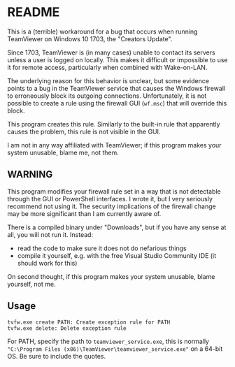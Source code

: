# README #

This is a (terrible) workaround for a bug that occurs when running TeamViewer on Windows 10 1703, the "Creators 
Update".

Since 1703, TeamViewer is (in many cases) unable to contact its servers unless a user is logged on locally.
This makes it difficult or impossible to use it for remote access, particularly when combined with Wake-on-LAN.

The underlying reason for this behavior is unclear, but some evidence points to a bug in the TeamViewer service
that causes the Windows firewall to erroneously block its outgoing connections. Unfortunately, it is not possible
to create a rule using the firewall GUI (`wf.msc`) that will override this block.

This program creates this rule. Similarly to the built-in rule that apparently causes the problem, this rule is
not visible in the GUI.

I am not in any way affiliated with TeamViewer; if this program makes your system unusable, blame me, not them.

## WARNING ##

This program modifies your firewall rule set in a way that is not detectable through the GUI or PowerShell
interfaces. I wrote it, but I very seriously recommend not using it. The security implications of the firewall
change may be more significant than I am currently aware of.

There is a compiled binary under "Downloads", but if you have any sense at all, you will not run it. Instead:

* read the code to make sure it does not do nefarious things
* compile it yourself, e.g. with the free Visual Studio Community IDE (it should work for this)

On second thought, if this program makes your system unusable, blame yourself, not me.

## Usage ##

    tvfw.exe create PATH: Create exception rule for PATH
    tvfw.exe delete: Delete exception rule

For PATH, specify the path to `teamviewer_service.exe`, this is normally `"C:\Program Files (x86)\TeamViewer\teamviewer_service.exe"` on a 64-bit OS. Be sure to include the quotes.